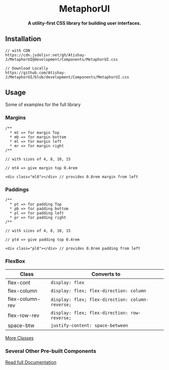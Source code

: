 <h1 align="center">MetaphorUI</h1>
<h4 align="center"> A utility-first CSS library for building user interfaces.</h4>

## Installation

```
// with CDN
https://cdn.jsdelivr.net/gh/Atishay-J/MetaphorUI@development/Components/MetaphorUI.css

// Download Locally 
https://github.com/Atishay-J/MetaphorUI/blob/development/Components/MetaphorUI.css

```

## Usage
Some of examples for the full library

### Margins

```
/**
  * mt => for margin Top
  * mb => for margin bottom
  * ml => for margin left
  * mr => for margin right
/**

// with sizes of 4, 8, 10, 15

// mt4 => give margin top 0.4rem

<div class="ml8"></div> // provides 0.8rem margin from left

```

### Paddings

```
/**
  * pt => for padding Top
  * pb => for padding bottom
  * pl => for padding left
  * pr => for padding right
/**

// with sizes of 4, 8, 10, 15

// pt4 => give padding top 0.4rem

<div class="pl8"></div> // provides 0.8rem padding from left

```

### FlexBox


|Class   | Converts to  |
|---|---|
|flex-cont   | `display: flex`  |
|flex-column   | `display: flex; flex-direction: column`  |
|flex-column-rev   |`display: flex; flex-direction: column-reverse; `   |
|flex-row-rev   |`display: flex; flex-direction: row-reverse; `   |
|space-btw   |`justify-content: space-between `   |

[More Classes](https://metaphorui.netlify.app/components/miscellaneous.html)


### Several Other Pre-built Components

[Read full Documentation](https://metaphorui.netlify.app/components/docs.html)






